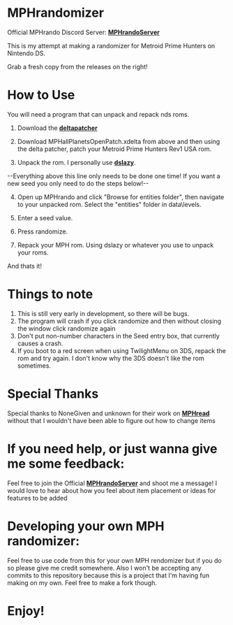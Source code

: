 # MPHrandomizer
Official MPHrando Discord Server: **[MPHrandoServer](https://discord.gg/zECrj43DgU)**

This is my attempt at making a randomizer for Metroid Prime Hunters on Nintendo DS.

Grab a fresh copy from the releases on the right!

# How to Use

You will need a program that can unpack and repack nds roms.

 1. Download the **[deltapatcher](https://www.romhacking.net/utilities/704/)**

 2. Download MPHallPlanetsOpenPatch.xdelta from above and then using the delta patcher, patch your Metroid Prime Hunters Rev1 USA rom.

 3. Unpack the rom. I personally use **[dslazy](https://www.romhacking.net/utilities/793/)**.

 --Everything above this line only needs to be done one time! If you want a new seed you only need to do the steps below!--

 4. Open up MPHrando and click "Browse for entities folder", then navigate to your unpacked rom. Select the "entities" folder in data\levels.

 5. Enter a seed value.

 6. Press randomize.

 7. Repack your MPH rom. Using dslazy or whatever you use to unpack your roms.
 
 And thats it!

# Things to note

1. This is still very early in development, so there will be bugs.
2. The program will crash if you click randomize and then without closing the window click randomize again
3. Don't put non-number characters in the Seed entry box, that currently causes a crash.
4. If you boot to a red screen when using TwilightMenu on 3DS, repack the rom and try again.  I don't know why the 3DS doesn't like the rom sometimes.

 
 # Special Thanks
 Special thanks to NoneGiven and unknown for their work on **[MPHread](https://github.com/NoneGiven/MphRead)** without that I wouldn't have been able to figure out how to change items

# If you need help, or just wanna give me some feedback:
Feel free to join the Official **[MPHrandoServer](https://discord.gg/zECrj43DgU)** and shoot me a message!
I would love to hear about how you feel about item placement or ideas for features to be added

# Developing your own MPH randomizer:
Feel free to use code from this for your own MPH rendomizer but if you do so please give me credit somewhere.
Also I won't be accepting any commits to this repository because this is a project that I'm having fun making on my own. Feel free to make a fork though.

# Enjoy!
